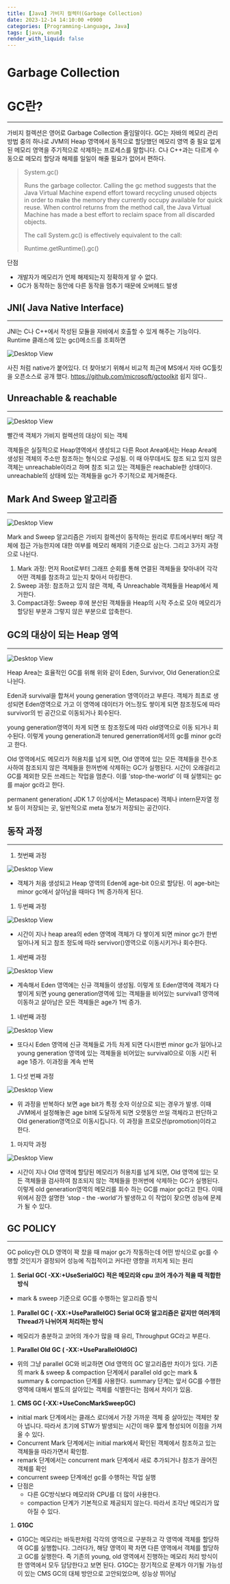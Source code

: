 ```yaml
---
title: [Java] 가비지 컬렉터(Garbage Collection)
date: 2023-12-14 14:10:00 +0900
categories: [Programming-Language, Java]
tags: [java, enum]
render_with_liquid: false
---
```


# Garbage Collection

# GC란?

---

가비지 컬렉션은 영어로 Garbage Collection 줄임말이다. GC는 자바의 메모리 관리 방법 중의 하나로 JVM의 Heap 영역에서 동적으로 할당했던 메모리 영역 중 필요 없게 된 메모리 영역을 주기적으로 삭제하는 프로세스를 말합니다. C나 C++과는 다르게 수동으로 메모리 할당과 해제를 일일이 해줄 필요가 없어서 편하다.

> System.gc()
> 
> 
> Runs the garbage collector.
> Calling the gc method suggests that the Java Virtual Machine expend effort toward recycling unused objects in order to make the memory they currently occupy available for quick reuse. When control returns from the method call, the Java Virtual Machine has made a best effort to reclaim space from all discarded objects.
> 
> The call System.gc() is effectively equivalent to the call:
> 
> Runtime.getRuntime().gc()
> 

단점

- 개발자가 메모리가 언제 해제되는지 정확하게 알 수 없다.
- GC가 동작하는 동안에 다른 동작을 멈추기 때문에 오버헤드 발생

## **JNI( Java Native Interface)**

---

JNI는 C나 C++에서 작성된 모듈을 자바에서 호출할 수 있게 해주는 기능이다. Runtime 클래스에 있는 gc()메소드를 조회하면

![Desktop View](/assets/img/Programming-Language/Java/Garbage-Collection/1.png)

사진 처럼 native가 붙어있다. 더 찾아보기 위해서 비교적 최근에 MS에서 자바 GC툴킷을 오픈소스로 공개 했다. https://github.com/microsoft/gctoolkit 쉽지 않다..

## **Unreachable & reachable**

---

![Desktop View](/assets/img/Programming-Language/Java/Garbage-Collection/2.png)

빨간색 객체가 가비지 컬렉션의 대상이 되는 객체

객체들은 실질적으로 Heap영역에서 생성되고 다른 Root Area에서는 Heap Area에 생성된 객체의 주소만 참조하는 형식으로 구성됨. 이 때 아무데서도 참조 되고 있지 않은 객체는 unreachable이라고 하며 참조 되고 있는 객체들은 reachable한 상태이다. unreachable의 상태에 있는 객체들을 gc가 주기적으로 제거해준다.

## **Mark And Sweep 알고리즘**

---

![Desktop View](/assets/img/Programming-Language/Java/Garbage-Collection/3.png)

Mark and Sweep 알고리즘은 가비지 컬렉션이 동작하는 원리로 루트에서부터 해당 객체에 접근 가능한지에 대한 여부를 메모리 해제의 기준으로 삼는다. 그리고 3가지 과정으로 나뉜다.

1. Mark 과정: 먼저 Root로부터 그래프 순회를 통해 연결된 객체들을 찾아내어 각각 어떤 객체를 참조하고 있는지 찾아서 마킹한다.
2. Sweep 과정: 참조하고 있지 않은 객체, 즉 Unreachable 객체들을 Heap에서 제거한다.
3. Compact과정: Sweep 후에 분산된 객체들을 Heap의 시작 주소로 모아 메모리가 할당된 부분과 그렇지 않은 부분으로 압축한다.

## **GC의 대상이 되는 Heap 영역**

---

![Desktop View](/assets/img/Programming-Language/Java/Garbage-Collection/4.png)

Heap Area는 효율적인 GC를 위해 위와 같이 Eden, Survivor, Old Generation으로 나뉜다.

Eden과 survival을 합쳐서 young generation 영역이라고 부른다. 객체가 최초로 생성되면 Eden영역으로 가고 이 영역에 데이터가 어느정도 쌓이게 되면 참조정도에 따라 survivor의 빈 공간으로 이동되거나 회수된다.

young generation영역이 차게 되면 또 참조정도에 따라 old영역으로 이동 되거나 회수된다. 이렇게 young generation과 tenured generration에서의 gc를 minor gc라고 한다.

Old 영역에서도 메모리가 허용치를 넘게 되면, Old 영역에 있는 모든 객체들을 전수조사하여 참조되지 않은 객체들을 한꺼번에 삭제하는 GC가 실행된다. 시간이 오래걸리고 GC를 제외한 모든 쓰레드는 작업을 멈춘다. 이를 ‘stop-the-world’ 이 때 실행되는 gc 를 major gc라고 한다.

permanent generation( JDK 1.7 이상에서는 Metaspace) 객체나 intern문자열 정보 등이 저장되는 곳, 일반적으로 meta 정보가 저장되는 공간이다.

## **동작 과정**

---

1. 첫번째 과정

![Desktop View](/assets/img/Programming-Language/Java/Garbage-Collection/5.png)

- 객체가 처음 생성되고 Heap 영역의 Eden에 age-bit 0으로 할당된. 이 age-bit는 minor gc에서 살아남을 때마다 1씩 증가하게 된다.

1. 두번째 과정

![Desktop View](/assets/img/Programming-Language/Java/Garbage-Collection/6.png)

- 시간이 지나 heap area의 eden 영역에 객체가 다 쌓이게 되면 minor gc가 한번 일어나게 되고 참조 정도에 따라 servivor()영역으로 이동시키거나 회수한다.

1. 세번째 과정

![Desktop View](/assets/img/Programming-Language/Java/Garbage-Collection/7.png)

- 계속해서 Eden 영역에는 신규 객체들이 생성됨. 이렇게 또 Eden영역에 객체가 다 쌓이게 되면 young generation영역에 있는 객체들을 비어있는 survival1 영역에 이동하고 살아남은 모든 객체들은 age가 1씩 증가.

1. 네번째 과정

![Desktop View](/assets/img/Programming-Language/Java/Garbage-Collection/8.png)

- 또다시 Eden 영역에 신규 객체들로 가득 차게 되면 다시한번 minor gc가 일어나고 young generation 영역에 있는 객체들을 비어있는 survival0으로 이동 시킨 뒤 age 1증가. 이과정을 계속 반복

1. 다섯 번째 과정

![Desktop View](/assets/img/Programming-Language/Java/Garbage-Collectionp/9.png)

- 위 과정을 반복하다 보면 age bit가 특정 숫자 이상으로 되는 경우가 발생. 이때 JVM에서 설정해놓은 age bit에 도달하게 되면 오랫동안 쓰일 객체라고 판단하고 Old generation영역으로 이동시킵니다. 이 과정을 프로모션(promotion)이라고 한다.

1. 마지막 과정

![Desktop View](/assets/img/Programming-Language/Java/Garbage-Collection/10.png)

- 시간이 지나 Old 영역에 할당된 메모리가 허용치를 넘게 되면, Old 영역에 있는 모든 객체들을 검사하여 참조되지 않는 객체들을 한꺼번에 삭제하는 GC가 실행된다. 이렇게 old generation영역의 메모리를 회수 하는 GC를 major gc라고 한다. 이때 위에서 잠깐 설명한 ‘stop - the -world’가 발생하고 이 작업이 잦으면 성능에 문제가 될 수 있다.

## **GC POLICY**

---

GC policy란 OLD 영역이 꽉 찼을 때 major gc가 작동하는데 어떤 방식으로 gc를 수행할 것인지가 결정되어 성능에 직접적이고 커다란 영향을 끼치게 되는 원리

1. **Serial GC( -XX:+UseSerialGC) 적은 메모리와 cpu 코어 개수가 적을 때 적합한 방식**
- mark & sweep 기준으로 GC를 수행하는 알고리즘 방식

1. **Parallel GC ( -XX:+UseParallelGC) Serial GC와 알고리즘은 같지만 여러개의 Thread가 나뉘어져 처리하는 방식**
- 메모리가 충분하고 코어의 개수가 많을 때 유리, Throughput GC라고 부른다.

1. **Parallel Old GC ( -XX:+UseParallelOldGC)**
- 위의 그냥 parallel GC와 비교하면 Old 영역의 GC 알고리즘만 차이가 있다. 기존의 mark & sweep & compaction 단계에서 parallel old gc는 mark & summary & compaction 단계를 사용한다. summary 단계는 앞서 GC를 수행한 영역에 대해서 별도의 살아있는 객체를 식별한다는 점에서 차이가 있음.

1. **CMS GC (-XX:+UseConcMarkSweepGC)**
- initial mark 단계에서는 클래스 로더에서 가장 가까운 객체 중 살아있는 객체만 찾아 냅니다. 따라서 초기에 STW가 발생되는 시간이 매우 짧게 형성되어 이점을 가져올 수 있다.
- Concurrent Mark 단계에서는 initial mark에서 확인된 객체에서 참조하고 있는 객체들을 따라가면서 확인함.
- remark 단계에서는 concurrent mark 단계에서 새로 추가되거나 참조가 끊어진 객체를 확인
- concurrent sweep 단계에선 gc를 수행하는 작업 실행
- 단점은
    - 다른 GC방식보다 메모리와 CPU를 더 많이 사용한다.
    - compaction 단계가 기본적으로 제공되지 않는다. 따라서 조각난 메모리가 많아질 수 있다.

1. **G1GC**
- G1GC는 메모리는 바둑판처럼 각각의 영역으로 구분하고 각 영역에 객체를 할당하여 GC를 실행합니다. 그러다가, 해당 영역이 꽉 차면 다른 영역에서 객체를 할당하고 GC를 실행한다. 즉 기존의 young, old 영역에서 진행하는 메모리 처리 방식이 한 영역에서 모두 담당한다고 보면 된다. G1GC는 장기적으로 문제가 야기될 가능성이 있는 CMS GC의 대체 방안으로 고안되었으며, 성능상 뛰어남